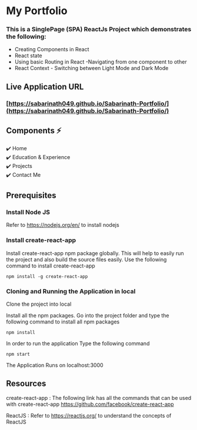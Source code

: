 # My Portfolio

### This is a SinglePage (SPA) ReactJs Project which demonstrates the following:
- Creating Components in React
- React state
- Using basic Routing in React -Navigating from one component to other
- React Context - Switching between Light Mode and Dark Mode

## Live Application URL
### [https://sabarinath049.github.io/Sabarinath-Portfolio/](https://sabarinath049.github.io/Sabarinath-Portfolio/)

## Components ⚡
✔️ Home <br>
✔️ Education & Experience <br>
✔️ Projects <br>
✔️ Contact Me <br>

## Prerequisites
### Install Node JS
Refer to https://nodejs.org/en/ to install nodejs

### Install create-react-app
Install create-react-app npm package globally. This will help to easily run the project and also build the source files easily. Use the following command to install create-react-app
```
npm install -g create-react-app
````

### Cloning and Running the Application in local
Clone the project into local

Install all the npm packages. Go into the project folder and type the following command to install all npm packages

```npm install```

In order to run the application Type the following command

```npm start```

The Application Runs on localhost:3000

## Resources

create-react-app : The following link has all the commands that can be used with create-react-app https://github.com/facebook/create-react-app

ReactJS : Refer to https://reactjs.org/ to understand the concepts of ReactJS
